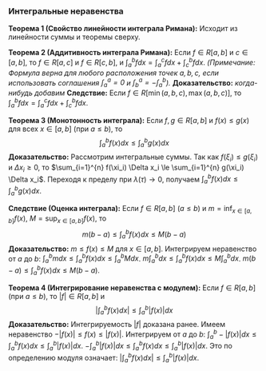 ### Интегральные неравенства

**Теорема 1 (Свойство линейности интеграла Римана):** 
Исходит из линейности суммы и теоремы сверху.

**Теорема 2 (Аддитивность интеграла Римана):** 
Если $f \in R[a, b]$ и $c \in [a, b]$, то $f \in R[a, c]$ и $f \in R[c, b]$, и $\int_a^b f dx = \int_a^c f dx + \int_c^b f dx$.
*(Примечание: Формула верна для любого расположения точек $a, b, c$, если использовать соглашения $\int_a^a=0$ и $\int_b^a = -\int_a^b$).*
**Доказательство:** *когда-нибудь добавим*
**Следствие:** Если $f \in R[\min(a,b,c), \max(a,b,c)]$, то $\int_a^b f dx = \int_a^c f dx + \int_c^b f dx$.

**Теорема 3 (Монотонность интеграла):**
Если $f, g \in R[a, b]$ и $f(x) \le g(x)$ для всех $x \in [a, b]$ (при $a \le b$), то
$$ \int_a^b f(x) dx \le \int_a^b g(x) dx $$
**Доказательство:**
Рассмотрим интегральные суммы. Так как $f(\xi_i) \le g(\xi_i)$ и $\Delta x_i \ge 0$, то
$\sum_{i=1}^{n} f(\xi_i) \Delta x_i \le \sum_{i=1}^{n} g(\xi_i) \Delta x_i$.
Переходя к пределу при $\lambda(\tau) \to 0$, получаем $\int_a^b f(x) dx \le \int_a^b g(x) dx$.

**Следствие (Оценка интеграла):**
Если $f \in R[a, b]$ ($a \le b$) и $m = \inf_{x \in [a,b]} f(x)$, $M = \sup_{x \in [a,b]} f(x)$, то
$$ m(b-a) \le \int_a^b f(x) dx \le M(b-a) $$
**Доказательство:**
$m \le f(x) \le M$ для $x \in [a, b]$. Интегрируем неравенство от $a$ до $b$:
$\int_a^b m dx \le \int_a^b f(x) dx \le \int_a^b M dx$.
$m \int_a^b dx \le \int_a^b f(x) dx \le M \int_a^b dx$.
$m(b-a) \le \int_a^b f(x) dx \le M(b-a)$.

**Теорема 4 (Интегрирование неравенства с модулем):**
Если $f \in R[a, b]$ (при $a \le b$), то $|f| \in R[a, b]$ и
$$ \left| \int_a^b f(x) dx \right| \le \int_a^b |f(x)| dx $$
**Доказательство:**
Интегрируемость $|f|$ доказана ранее.
Имеем неравенство $-|f(x)| \le f(x) \le |f(x)|$.
Интегрируем от $a$ до $b$:
$\int_a^b -|f(x)| dx \le \int_a^b f(x) dx \le \int_a^b |f(x)| dx$.
$-\int_a^b |f(x)| dx \le \int_a^b f(x) dx \le \int_a^b |f(x)| dx$.
Это по определению модуля означает: $\left| \int_a^b f(x) dx \right| \le \int_a^b |f(x)| dx$.